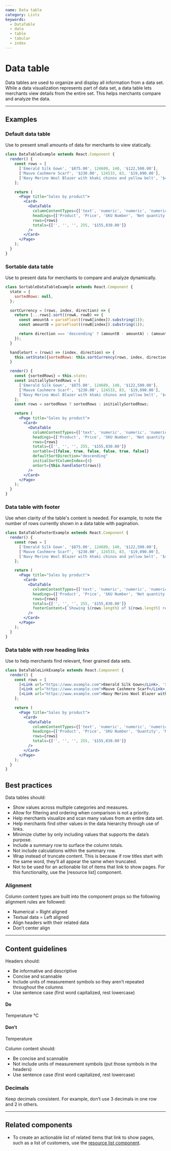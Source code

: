 ```yaml
---
name: Data table
category: Lists
keywords:
  - DataTable
  - data
  - table
  - tabular
  - index
---
```


# Data table

Data tables are used to organize and display all information from a data set. While a data visualization represents part of data set, a data table lets merchants view details from the entire set. This helps merchants compare and analyze the data.

---

## Examples

### Default data table

Use to present small amounts of data for merchants to view statically.

```jsx
class DataTableExample extends React.Component {
  render() {
    const rows = [
      ['Emerald Silk Gown', '$875.00', 124689, 140, '$122,500.00'],
      ['Mauve Cashmere Scarf', '$230.00', 124533, 83, '$19,090.00'],
      ['Navy Merino Wool Blazer with khaki chinos and yellow belt', '$445.00', 124518, 32, '$14,240.00'],
    ];

    return (
      <Page title="Sales by product">
        <Card>
          <DataTable
            columnContentTypes={['text', 'numeric', 'numeric', 'numeric', 'numeric']}
            headings={['Product', 'Price', 'SKU Number', 'Net quantity', 'Net sales']}
            rows={rows}
            totals={['', '', '', 255, '$155,830.00']}
          />
        </Card>
      </Page>
    );
  }
}
```

### Sortable data table

Use to present data for merchants to compare and analyze dynamically.

```jsx
class SortableDataTableExample extends React.Component {
  state = {
    sortedRows: null,
  };

  sortCurrency = (rows, index, direction) => {
    return [...rows].sort((rowA, rowB) => {
      const amountA = parseFloat((rowA[index]).substring(1));
      const amountB = parseFloat((rowB[index]).substring(1));

      return direction === 'descending' ? (amountB - amountA) : (amountA - amountB);
    });
  }

  handleSort = (rows) => (index, direction) => {
    this.setState({sortedRows: this.sortCurrency(rows, index, direction)});
  }

  render() {
    const {sortedRows} = this.state;
    const initiallySortedRows = [
      ['Emerald Silk Gown', '$875.00', 124689, 140, '$122,500.00'],
      ['Mauve Cashmere Scarf', '$230.00', 124533, 83, '$19,090.00'],
      ['Navy Merino Wool Blazer with khaki chinos and yellow belt', '$445.00', 124518, 32, '$14,240.00'],
    ];
    const rows = sortedRows ? sortedRows : initiallySortedRows;

    return (
      <Page title="Sales by product">
        <Card>
          <DataTable
            columnContentTypes={['text', 'numeric', 'numeric', 'numeric', 'numeric']}
            headings={['Product', 'Price', 'SKU Number', 'Net quantity', 'Net sales']}
            rows={rows}
            totals={['', '', '', 255, '$155,830.00']}
            sortable={[false, true, false, false, true, false]}
            defaultSortDirection="descending"
            initialSortColumnIndex={4}
            onSort={this.handleSort(rows)}
          />
        </Card>
      </Page>
    );
  }
}
```

### Data table with footer

Use when clarity of the table's content is needed. For example, to note the number of rows currently shown in a data table with pagination.

```jsx
class DataTableFooterExample extends React.Component {
  render() {
    const rows = [
      ['Emerald Silk Gown', '$875.00', 124689, 140, '$122,500.00'],
      ['Mauve Cashmere Scarf', '$230.00', 124533, 83, '$19,090.00'],
      ['Navy Merino Wool Blazer with khaki chinos and yellow belt', '$445.00', 124518, 32, '$14,240.00'],
    ];

    return (
      <Page title="Sales by product">
        <Card>
          <DataTable
            columnContentTypes={['text', 'numeric', 'numeric', 'numeric', 'numeric']}
            headings={['Product', 'Price', 'SKU Number', 'Net quantity', 'Net sales']}
            rows={rows}
            totals={['', '', '', 255, '$155,830.00']}
            footerContent={`Showing ${rows.length} of ${rows.length} results`}
          />
        </Card>
      </Page>
    );
  }
}
```

### Data table with row heading links

Use to help merchants find relevant, finer grained data sets.

```jsx
class DataTableLinkExample extends React.Component {
  render() {
    const rows = [
      [<Link url="https://www.example.com">Emerald Silk Gown</Link>, '$875.00', 124689, 140, '$122,500.00'],
      [<Link url="https://www.example.com">Mauve Cashmere Scarf</Link>, '$230.00', 124533, 83, '$19,090.00'],
      [<Link url="https://www.example.com">Navy Merino Wool Blazer with khaki chinos and yellow belt</Link>, '$445.00', 124518, 32, '$14,240.00'],
    ];

    return (
      <Page title="Sales by product">
        <Card>
          <DataTable
            columnContentTypes={['text', 'numeric', 'numeric', 'numeric', 'numeric']}
            headings={['Product', 'Price', 'SKU Number', 'Quantity', 'Net sales']}
            rows={rows}
            totals={['', '', '', 255, '$155,830.00']}
          />
        </Card>
      </Page>
    );
  }
}
```

## Best practices

Data tables should:

* Show values across multiple categories and measures.
* Allow for filtering and ordering when comparison is not a priority.
* Help merchants visualize and scan many values from an entire data set.
* Help merchants find other values in the data hierarchy through use of links.
* Minimize clutter by only including values that supports the data’s purpose.
* Include a summary row to surface the column totals.
* Not include calculations within the summary row.
* Wrap instead of truncate content. This is because if row titles start with the same word, they’ll all appear the same when truncated.
* Not to be used for an actionable list of items that link to show pages. For this functionality, use the [resource list] component.

### Alignment

Column content types are built into the component props so the following alignment rules are followed:

* Numerical = Right aligned
* Textual data = Left aligned
* Align headers with their related data
* Don’t center align

---

## Content guidelines

Headers should:
* Be informative and descriptive
* Concise and scannable
* Include units of measurement symbols so they aren’t repeated throughout the columns
* Use sentence case (first word capitalized, rest lowercase)

<!-- usagelist -->
#### Do
Temperature °C

#### Don’t
Temperature
<!-- end -->

Column content should:

* Be concise and scannable
* Not include units of measurement symbols (put those symbols in the headers)
* Use sentence case (first word capitalized, rest lowercase)

### Decimals

Keep decimals consistent. For example, don’t use 3 decimals in one row and 2 in others.

---
## Related components

- To create an actionable list of related items that link to show pages, such as a list of customers, use the [resource list component](/components/lists/resource-list).
